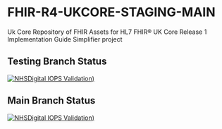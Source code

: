 # FHIR-R4-UKCORE-STAGING-MAIN

Uk Core Repository of FHIR Assets for HL7 FHIR® UK Core Release 1 Implementation Guide Simplifier project

## Testing Branch Status

 [![NHSDigital IOPS Validation)](https://github.com/NHSDigital/FHIR-R4-UKCORE-STAGING-MAIN/actions/workflows/IOPS-Validation.yml/badge.svg)](https://github.com/NHSDigital/FHIR-R4-UKCORE-STAGING-MAIN/actions/workflows/IOPS-Validation.yml?branch=testing)

## Main Branch Status

 [![NHSDigital IOPS Validation)](https://github.com/NHSDigital/FHIR-R4-UKCORE-STAGING-MAIN/actions/workflows/IOPS-Validation.yml/badge.svg)](https://github.com/NHSDigital/FHIR-R4-UKCORE-STAGING-MAIN/actions/workflows/IOPS-Validation.yml)

